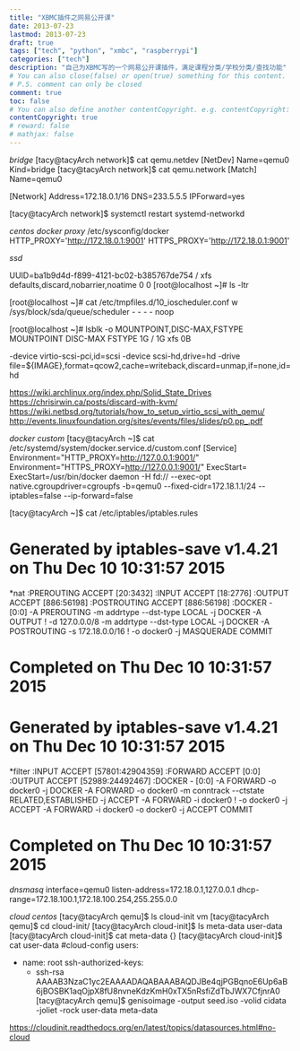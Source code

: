 ```yaml
---
title: "XBMC插件之网易公开课"
date: 2013-07-23
lastmod: 2013-07-23
draft: true
tags: ["tech", "python", "xmbc", "raspberrypi"]
categories: ["tech"]
description: "自己为XBMC写的一个网易公开课插件，满足课程分类/学校分类/查找功能"
# You can also close(false) or open(true) something for this content.
# P.S. comment can only be closed
comment: true
toc: false
# You can also define another contentCopyright. e.g. contentCopyright: "This is another copyright."
contentCopyright: true
# reward: false
# mathjax: false
---
```

*bridge*
[tacy@tacyArch network]$ cat qemu.netdev
[NetDev]
Name=qemu0
Kind=bridge
[tacy@tacyArch network]$ cat qemu.network
[Match]
Name=qemu0

[Network]
Address=172.18.0.1/16
DNS=233.5.5.5
IPForward=yes


[tacy@tacyArch network]$ systemctl restart systemd-networkd


*centos docker proxy*
/etc/sysconfig/docker
HTTP_PROXY='http://172.18.0.1:9001'
HTTPS_PROXY='http://172.18.0.1:9001'




*ssd*

UUID=ba1b9d4d-f899-4121-bc02-b385767de754 /                       xfs     defaults,discard,nobarrier,noatime        0 0
[root@localhost ~]# ls -ltr

[root@localhost ~]# cat /etc/tmpfiles.d/10_ioscheduler.conf
w /sys/block/sda/queue/scheduler - - - - noop


[root@localhost ~]# lsblk -o MOUNTPOINT,DISC-MAX,FSTYPE
MOUNTPOINT DISC-MAX FSTYPE
                 1G
/                1G xfs
                 0B


-device virtio-scsi-pci,id=scsi -device scsi-hd,drive=hd -drive file=${IMAGE},format=qcow2,cache=writeback,discard=unmap,if=none,id=hd

https://wiki.archlinux.org/index.php/Solid_State_Drives
https://chrisirwin.ca/posts/discard-with-kvm/
https://wiki.netbsd.org/tutorials/how_to_setup_virtio_scsi_with_qemu/
http://events.linuxfoundation.org/sites/events/files/slides/p0.pp_.pdf


*docker custom*
[tacy@tacyArch ~]$ cat /etc/systemd/system/docker.service.d/custom.conf
[Service]
Environment="HTTP_PROXY=http://127.0.0.1:9001/"
Environment="HTTPS_PROXY=http://127.0.0.1:9001/"
ExecStart=
ExecStart=/usr/bin/docker daemon -H fd:// --exec-opt native.cgroupdriver=cgroupfs -b=qemu0 --fixed-cidr=172.18.1.1/24 --iptables=false --ip-forward=false

[tacy@tacyArch ~]$ cat /etc/iptables/iptables.rules
# Generated by iptables-save v1.4.21 on Thu Dec 10 10:31:57 2015
*nat
:PREROUTING ACCEPT [20:3432]
:INPUT ACCEPT [18:2776]
:OUTPUT ACCEPT [886:56198]
:POSTROUTING ACCEPT [886:56198]
:DOCKER - [0:0]
-A PREROUTING -m addrtype --dst-type LOCAL -j DOCKER
-A OUTPUT ! -d 127.0.0.0/8 -m addrtype --dst-type LOCAL -j DOCKER
-A POSTROUTING -s 172.18.0.0/16 ! -o docker0 -j MASQUERADE
COMMIT
# Completed on Thu Dec 10 10:31:57 2015
# Generated by iptables-save v1.4.21 on Thu Dec 10 10:31:57 2015
*filter
:INPUT ACCEPT [57801:42904359]
:FORWARD ACCEPT [0:0]
:OUTPUT ACCEPT [52989:24492467]
:DOCKER - [0:0]
-A FORWARD -o docker0 -j DOCKER
-A FORWARD -o docker0 -m conntrack --ctstate RELATED,ESTABLISHED -j ACCEPT
-A FORWARD -i docker0 ! -o docker0 -j ACCEPT
-A FORWARD -i docker0 -o docker0 -j ACCEPT
COMMIT
# Completed on Thu Dec 10 10:31:57 2015


*dnsmasq*
interface=qemu0
listen-address=172.18.0.1,127.0.0.1
dhcp-range=172.18.100.1,172.18.100.254,255.255.0.0

*cloud centos*
[tacy@tacyArch qemu]$ ls
cloud-init  vm
[tacy@tacyArch qemu]$ cd cloud-init/
[tacy@tacyArch cloud-init]$ ls
meta-data  user-data
[tacy@tacyArch cloud-init]$ cat meta-data
{}
[tacy@tacyArch cloud-init]$ cat user-data
#cloud-config
users:
  - name: root
    ssh-authorized-keys:
    - ssh-rsa AAAAB3NzaC1yc2EAAAADAQABAAABAQDJBe4qjPGBqnoE6Up6aB6jBOSBK1aqOjpX8fU8nvneKdzKmH0xTX5nRsfiZdTbJWX7CfjnrA0
[tacy@tacyArch qemu]$ genisoimage  -output seed.iso -volid cidata -joliet -rock user-data meta-data

https://cloudinit.readthedocs.org/en/latest/topics/datasources.html#no-cloud
